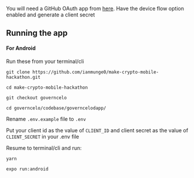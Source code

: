 You will need a GitHub OAuth app from [here](https://github.com/settings/developers). Have the device flow option enabled and generate a client secret

## Running the app
#### For Android
Run these from your terminal/cli 

```git clone https://github.com/ianmunge0/make-crypto-mobile-hackathon.git```

```cd make-crypto-mobile-hackathon```

```git checkout governcelo```

```cd governcelo/codebase/governcelodapp/```

Rename ```.env.example``` file to ```.env```

Put your client id as the value of ```CLIENT_ID``` and client secret as the value of ```CLIENT_SECRET``` in your .env file

Resume to terminal/cli and run:

```yarn```

```expo run:android```